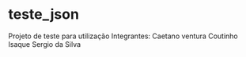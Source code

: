 # teste_json
Projeto de teste para utilização 
Integrantes: 
Caetano ventura Coutinho
Isaque Sergio da Silva


